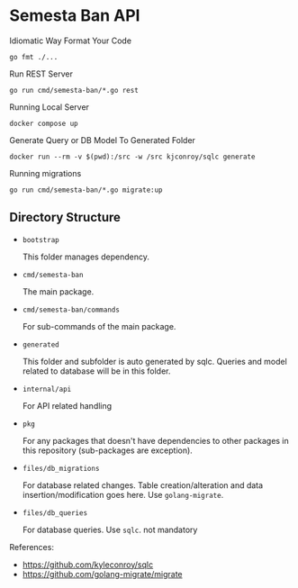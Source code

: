 # Semesta Ban API

Idiomatic Way Format Your Code

```shell script
go fmt ./...
```

Run REST Server

```shell script
go run cmd/semesta-ban/*.go rest
```

Running Local Server

```shell script
docker compose up
```

Generate Query or DB Model To Generated Folder

```shell script
docker run --rm -v $(pwd):/src -w /src kjconroy/sqlc generate
```

Running migrations

```shell script
go run cmd/semesta-ban/*.go migrate:up
```

## Directory Structure

- `bootstrap`

  This folder manages dependency.

- `cmd/semesta-ban`

  The main package.

- `cmd/semesta-ban/commands`

  For sub-commands of the main package.

- `generated`

  This folder and subfolder is auto generated by sqlc. Queries and model related to database will be in this folder.

- `internal/api`

  For API related handling

- `pkg`

  For any packages that doesn't have dependencies to other packages in this repository (sub-packages are exception).

- `files/db_migrations`

  For database related changes. Table creation/alteration and data insertion/modification goes here.
  Use `golang-migrate`.

- `files/db_queries`

  For database queries. Use `sqlc`. not mandatory

References:

- https://github.com/kyleconroy/sqlc
- https://github.com/golang-migrate/migrate
